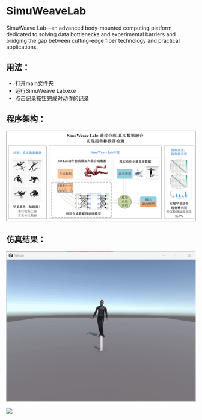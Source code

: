 # SimuWeaveLab
SimuWeave Lab—an advanced body-mounted computing platform dedicated to solving data bottlenecks and experimental barriers and bridging the gap between cutting-edge fiber technology and practical applications.

## 用法：
- 打开main文件夹
- 运行SimuWeave Lab.exe
- 点击记录按钮完成对动作的记录

## 程序架构：

![img](github_picture/研究框架图.jpg)

## 仿真结果：

![img](github_picture/walking_and_falled.gif)


<img src="图片/ad1.gif"  />

